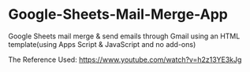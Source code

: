 # Google-Sheets-Mail-Merge-App
Google Sheets mail merge &amp; send emails through Gmail using an HTML template(using Apps Script &amp; JavaScript and no add-ons)

The Reference Used: https://www.youtube.com/watch?v=h2z13YE3kJg
